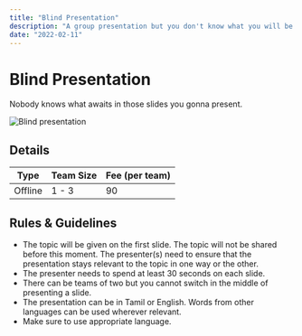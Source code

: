 ```yaml
---
title: "Blind Presentation"
description: "A group presentation but you don't know what you will be presenting."
date: "2022-02-11"
---
```


# Blind Presentation

Nobody knows what awaits in those slides you gonna present.

<img src="/posters/5.png" alt="Blind presentation" class="w-full lg:w-96 object-cover" />

## Details

| Type    | Team Size | Fee (per team) |
| ------- | --------- | -------------- |
| Offline | 1 - 3     | 90             |

## Rules & Guidelines

-   The topic will be given on the first slide. The topic will not be shared before this moment. The presenter(s) need to ensure that the presentation stays relevant to the topic in one way or the other.
-   The presenter needs to spend at least 30 seconds on each slide.
-   There can be teams of two but you cannot switch in the middle of presenting a slide.
-   The presentation can be in Tamil or English. Words from other languages can be used wherever relevant.
-   Make sure to use appropriate language.
